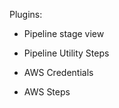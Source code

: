 Plugins:

* Pipeline stage view
    
* Pipeline Utility Steps
    
* AWS Credentials
    
* AWS Steps
